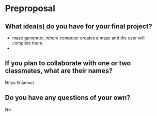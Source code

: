 # Preproposal

## What idea(s) do you have for your final project?

- maze generator, where computer creates a maze and the user will complete them.
- 

## If you plan to collaborate with one or two classmates, what are their names?

Nitya Enjamuri

## Do you have any questions of your own?

No
